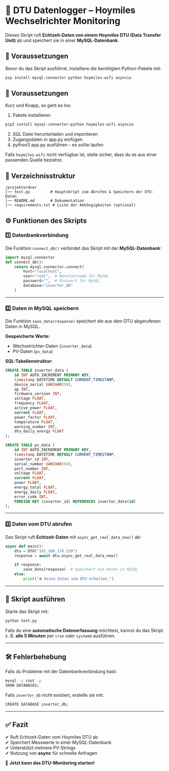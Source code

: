 # 📡 DTU Datenlogger – Hoymiles Wechselrichter Monitoring

Dieses Skript ruft **Echtzeit-Daten von einem Hoymiles DTU (Data Transfer Unit)** ab und speichert sie in einer **MySQL-Datenbank**.

## 🚀 Voraussetzungen

Bevor du das Skript ausführst, installiere die benötigten Python-Pakete mit:

```sh
pip install mysql-connector-python hoymiles-wifi asyncio
```

## 🚀 Voraussetzungen

Kurz und Knapp, so geht es los:

1. Pakete installieren
```sh
pip3 install mysql-connector-python hoymiles-wifi asyncio
```
2. SQL Datei herunterladen und importieren
3. Zugangsdaten in app.py einfügen
4. python3 app.py ausführen - es sollte laufen


Falls `hoymiles-wifi` nicht verfügbar ist, stelle sicher, dass du es aus einer passenden Quelle beziehst.

## 📂 Verzeichnisstruktur

```
/projektordner
│── test.py         # Hauptskript zum Abrufen & Speichern der DTU-Daten
│── README.md       # Dokumentation
│── requirements.txt # Liste der Abhängigkeiten (optional)
```

## ⚙️ Funktionen des Skripts

### 1️⃣ **Datenbankverbindung**
Die Funktion `connect_db()` verbindet das Skript mit der **MySQL-Datenbank**:

```python
import mysql.connector
def connect_db():
    return mysql.connector.connect(
        host="localhost",
        user="root",  # Benutzername für MySQL
        password="",  # Passwort für MySQL
        database="inverter_db"
    )
```

---

### 2️⃣ **Daten in MySQL speichern**
Die Funktion `save_data(response)` speichert die aus dem DTU abgerufenen Daten in MySQL.

**Gespeicherte Werte:**
- Wechselrichter-Daten (`inverter_data`)
- PV-Daten (`pv_data`)

**SQL-Tabellenstruktur:**
```sql
CREATE TABLE inverter_data (
    id INT AUTO_INCREMENT PRIMARY KEY,
    timestamp DATETIME DEFAULT CURRENT_TIMESTAMP,
    device_serial VARCHAR(50),
    ap INT,
    firmware_version INT,
    voltage FLOAT,
    frequency FLOAT,
    active_power FLOAT,
    current FLOAT,
    power_factor FLOAT,
    temperature FLOAT,
    warning_number INT,
    dtu_daily_energy FLOAT
);

CREATE TABLE pv_data (
    id INT AUTO_INCREMENT PRIMARY KEY,
    timestamp DATETIME DEFAULT CURRENT_TIMESTAMP,
    inverter_id INT,
    serial_number VARCHAR(50),
    port_number INT,
    voltage FLOAT,
    current FLOAT,
    power FLOAT,
    energy_total FLOAT,
    energy_daily FLOAT,
    error_code INT,
    FOREIGN KEY (inverter_id) REFERENCES inverter_data(id)
);
```

---

### 3️⃣ **Daten vom DTU abrufen**
Das Skript ruft **Echtzeit-Daten** mit `async_get_real_data_new()` ab:

```python
async def main():
    dtu = DTU("192.168.178.159")
    response = await dtu.async_get_real_data_new()

    if response:
        save_data(response)  # Speichert die Daten in MySQL
    else:
        print("❌ Keine Daten vom DTU erhalten.")
```

---

## 🔧 **Skript ausführen**
Starte das Skript mit:

```sh
python test.py
```

Falls du eine **automatische Datenerfassung** möchtest, kannst du das Skript z. B. **alle 5 Minuten** per `cron` oder `systemd` ausführen.

---

## 🛠 **Fehlerbehebung**
Falls du Probleme mit der Datenbankverbindung hast:
```sh
mysql -u root -p
SHOW DATABASES;
```
Falls `inverter_db` nicht existiert, erstelle sie mit:
```sh
CREATE DATABASE inverter_db;
```

---

## ✅ **Fazit**
✔ Ruft Echtzeit-Daten vom Hoymiles DTU ab  
✔ Speichert Messwerte in einer MySQL-Datenbank  
✔ Unterstützt mehrere PV-Strings  
✔ Nutzung von **async** für schnelle Anfragen  

🚀 **Jetzt kann das DTU-Monitoring starten!**
